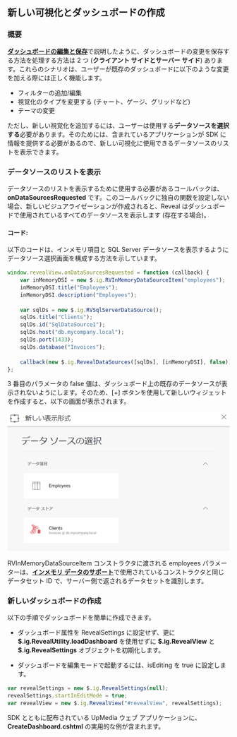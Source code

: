## 新しい可視化とダッシュボードの作成

### 概要

[**ダッシュボードの編集と保存**](editing-saving-dashboards.md)で説明したように、ダッシュボードの変更を保存する方法を処理する方法は 2 つ (**クライアント サイドとサーバー サイド**) あります。これらのシナリオは、ユーザーが既存のダッシュボードに以下のような変更を加える際には正しく機能します。

  - フィルターの追加/編集
  - 視覚化のタイプを変更する (チャート、ゲージ、グリッドなど)
  - テーマの変更

ただし、新しい視覚化を追加するには、ユーザーは使用する**データソースを選択する**必要があります。そのためには、含まれているアプリケーションが SDK に情報を提供する必要があるので、新しい可視化に使用できるデータソースのリストを表示できます。

### データソースのリストを表示

データソースのリストを表示するために使用する必要があるコールバックは、__onDataSourcesRequested__ です。このコールバックに独自の関数を設定しない場合、新しいビジュアライゼーションが作成されると、Reveal はダッシュボードで使用されているすべてのデータソースを表示します (存在する場合)。

#### コード:

以下のコードは、インメモリ項目と SQL Server データソースを表示するようにデータソース選択画面を構成する方法を示しています。

``` js
window.revealView.onDataSourcesRequested = function (callback) {
    var inMemoryDSI = new $.ig.RVInMemoryDataSourceItem("employees");
    inMemoryDSI.title("Employees");
    inMemoryDSI.description("Employees");

    var sqlDs = new $.ig.RVSqlServerDataSource();
    sqlDs.title("Clients");
    sqlDs.id("SqlDataSource1");
    sqlDs.host("db.mycompany.local");
    sqlDs.port(1433);
    sqlDs.database("Invoices");

    callback(new $.ig.RevealDataSources([sqlDs], [inMemoryDSI], false));
};
```

3 番目のパラメータの false 値は、ダッシュボード上の既存のデータソースが表示されないようにします。そのため、\[+\] ボタンを使用して新しいウィジェットを作成すると、以下の画面が表示されます。

![displayingDataSources\_web](images/displayingDataSources_web.png)

RVInMemoryDataSourceItem コンストラクタに渡される employees パラメーターは、[**インメモリ データのサポート**](~/jp/developer/web-sdk/using-the-server-sdk/in-memory-data.md)で使用されているコンストラクタと同じデータセット ID で、サーバー側で返されるデータセットを識別します。

### 新しいダッシュボードの作成

以下の手順でダッシュボードを簡単に作成できます。

  - ダッシュボード属性を RevealSettings に設定せず、更に __\$.ig.RevealUtility.loadDashboard__ を使用せずに __\$.ig.RevealView__ と __\$.ig.RevealSettings__ オブジェクトを初期化します。

  - ダッシュボードを編集モードで起動するには、isEditing を true に設定します。

<!-- end list -->

``` js
var revealSettings = new $.ig.RevealSettings(null);
revealSettings.startInEditMode = true;
var revealView = new $.ig.RevealView("#revealView", revealSettings);
```

SDK とともに配布されている UpMedia ウェブ アプリケーションに、**CreateDashboard.cshtml** の実用的な例が含まれます。
